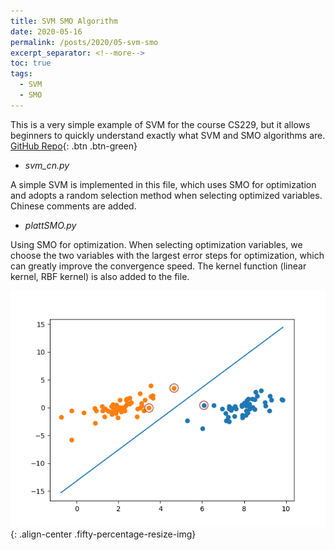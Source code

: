 ```yaml
---
title: SVM SMO Algorithm
date: 2020-05-16
permalink: /posts/2020/05-svm-smo
excerpt_separator: <!--more-->
toc: true
tags:
  - SVM
  - SMO
---
```


This is a very simple example of SVM for the course CS229, but it allows beginners to quickly understand exactly what SVM and SMO algorithms are. [GitHub Repo](https://github.com/GlowingHorse/SVM-SMO-CS229){: .btn .btn-green}

<!--more-->

* *svm_cn.py*

A simple SVM is implemented in this file, which uses SMO for optimization and adopts a random selection method when selecting optimized variables. Chinese comments are added.
* *plattSMO.py*

Using SMO for optimization. When selecting optimization variables, we choose the two variables with the largest error steps for optimization, which can greatly improve the convergence speed. The kernel function (linear kernel, RBF kernel) is also added to the file.

![](/images/post/svm-smo/svm_result.png){: .align-center .fifty-percentage-resize-img}